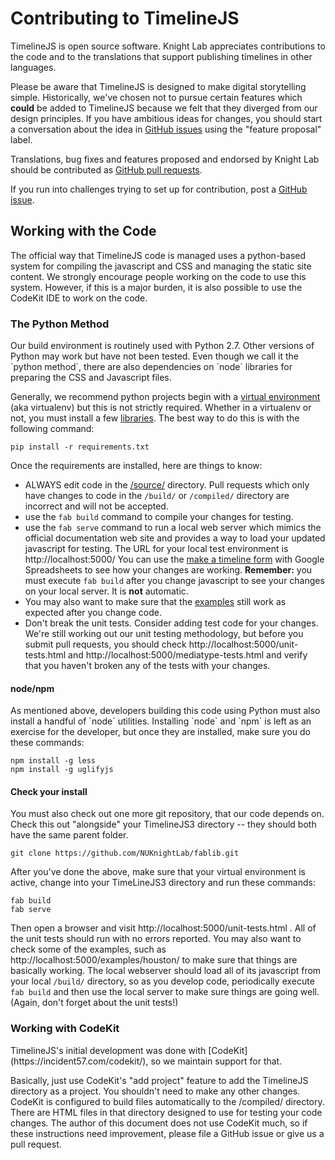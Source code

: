 <h1>Contributing to TimelineJS</h1>

TimelineJS is open source software. Knight Lab appreciates contributions to the code and to the translations that support publishing timelines in other languages.

Please be aware that TimelineJS is designed to make digital storytelling simple. Historically, we've chosen not to pursue certain features which **could** be added to TimelineJS because we felt that they diverged from our design principles. If you have ambitious ideas for changes, you should start a conversation about the idea in [GitHub issues](https://github.com/NUKnightLab/TimelineJS3/issues) using the "feature proposal" label. 

Translations, bug fixes and features proposed and endorsed by Knight Lab should be contributed as [GitHub pull requests](https://help.github.com/articles/using-pull-requests/).

If you run into challenges trying to set up for contribution, post a [GitHub issue](https://github.com/NUKnightLab/TimelineJS3/issues).

<h2>Working with the Code</h2>

The official way that TimelineJS code is managed uses a python-based system for compiling the javascript and CSS and managing the static site content. We strongly encourage people working on the code to use this system. However, if this is a major burden, it is also possible to use the CodeKit IDE to work on the code.

<h3>The Python Method</h3>
Our build environment is routinely used with Python 2.7. Other versions of Python may work but have not been tested. Even though we call it the `python method`, there are also dependencies on `node` libraries for preparing the CSS and Javascript files.

Generally, we recommend python projects begin with a [virtual environment](http://docs.python-guide.org/en/latest/dev/virtualenvs/) (aka virtualenv) but this is not strictly required. Whether in a virtualenv or not, you must install a few [libraries](https://github.com/NUKnightLab/TimelineJS3/blob/master/requirements.txt). The best way to do this is with the following command:

    pip install -r requirements.txt

Once the requirements are installed, here are things to know:

* ALWAYS edit code in the [/source/](https://github.com/NUKnightLab/TimelineJS3/tree/master/source) directory. Pull requests which only have changes to code in the `/build/` or `/compiled/` directory are incorrect and will not be accepted.
* use the `fab build` command to compile your changes for testing.
* use the `fab serve` command to run a local web server which mimics the official documentation web site and provides a way to load your updated javascript for testing. The URL for your local test environment is http://localhost:5000/ You can use the [make a timeline form](http://localhost:5000/#make) with Google Spreadsheets to see how your changes are working. **Remember:** you must execute `fab build` after you change javascript to see your changes on your local server. It is **not** automatic.
* You may also want to make sure that the [examples](http://localhost:5000/#examples) still work as expected after you change code.
* Don't break the unit tests. Consider adding test code for your changes. We're still working out our unit testing methodology, but before you submit pull requests, you should check http://localhost:5000/unit-tests.html and http://localhost:5000/mediatype-tests.html and verify that you haven't broken any of the tests with your changes.

<h4>node/npm</h4>
As mentioned above, developers building this code using Python must also install a handful of `node` utilities. Installing `node` and `npm` is left as an exercise for the developer, but once they are installed, make sure you do these commands:

    npm install -g less
    npm install -g uglifyjs

<h4>Check your install</h4>
You must also check out one more git repository, that our code depends on. Check this out "alongside" your TimelineJS3 directory -- they should both have the same parent folder.


    git clone https://github.com/NUKnightLab/fablib.git

After you've done the above, make sure that your virtual environment is active, change into your TimeLineJS3 directory and run these commands:

	fab build
	fab serve

Then open a browser and visit http://localhost:5000/unit-tests.html . All of the unit tests should run with no errors reported. You may also want to check some of the examples, such as http://localhost:5000/examples/houston/ to make sure that things are basically working. The local webserver should load all of its javascript from your local `/build/` directory, so as you develop code, periodically execute `fab build` and then use the local server to make sure things are going well. (Again, don't forget about the unit tests!)


<h3>Working with CodeKit</h3>
TimelineJS's initial development was done with [CodeKit](https://incident57.com/codekit/), so we maintain support for that. 

Basically, just use CodeKit's "add project" feature to add the TimelineJS directory as a project. You shouldn't need to make any other changes. CodeKit is configured to build files automatically to the /compiled/ directory. There are HTML files in that directory designed to use for testing your code changes. The author of this document does not use CodeKit much, so if these instructions need improvement, please file a GitHub issue or give us a pull request.
